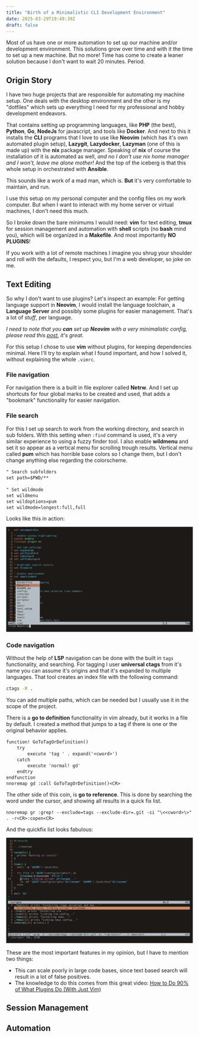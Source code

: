 ```yaml
---
title: "Birth of a Minimalistic CLI Development Environment"
date: 2025-03-29T19:49:39Z
draft: false
---
```


Most of us have one or more automation to set up our machine and/or development environment. This solutions grow over time and with it the time to set up a new machine. But no more! Time has come to create a leaner solution because I don't want to wait 20 minutes. Period.

<!--more-->

## Origin Story

I have two huge projects that are responsible for automating my machine setup. One deals with the desktop environment and the other is my "dotfiles" which sets up everything I need for my professional and hobby development endeavors.

That contains setting up programming languages, like **PHP** (the best), **Python**, **Go**, **NodeJs** for javascript, and tools like **Docker**. And next to this it installs the **CLI** programs that I love to use like **Neovim** (which has it's own automated plugin setup), **Lazygit**, **Lazydocker**, **Lazyman** (one of this is made up) with the **nix** package manager. Speaking of **nix** of course the installation of it is automated as well, _and no I don't use nix home manager and I won't, leave me alone mother!_ And the top of the iceberg is that this whole setup in orchestrated with **Ansible**.

This sounds like a work of a mad man, which is. **But** it's very comfortable to maintain, and run.

I use this setup on my personal computer and the config files on my work computer. But when I want to interact with my home server or virtual machines, I don't need this much.

So I broke down the bare minimums I would need: **vim** for text editing, **tmux** for session management and automation with **shell** scripts (no **bash** mind you), which will be organized in a **Makefile**. And most importantly **NO PLUGINS**!

If you work with a lot of remote machines I imagine you shrug your shoulder and roll with the defaults, I respect you, but I'm a web developer, so joke on me.

## Text Editing

So why I don't want to use plugins? Let's inspect an example: For getting language support in **Neovim**, I would install the language toolchain, a **Language Server** and possibly some plugins for easier management. That's a lot of _stuff_, per language.

_I need to note that you **can** set up **Neovim** with a very minimalistic config, please read this [post](https://bread-man88.github.io/blog/programming/2025/03/14/simple-nvim-config.html), it's great._

For this setup I chose to use **vim** without plugins, for keeping dependencies minimal. Here I'll try to explain what I found important, and how I solved it, without explaining the whole `.vimrc`.

### File navigation

For navigation there is a built in file explorer called **Netrw**. And I set up shortcuts for four global marks to be created and used, that adds a "bookmark" functionality for easier navigation.

### File search

For this I set up search to work from the working directory, and search in sub folders. With this setting when `:find` command is used, it's a very similar experience to using a fuzzy finder tool. I also enable **wildmenu** and set it so appear as a vertical menu for scrolling trough results. Vertical menu called **pum** which has horrible base colors so I change them, but I don't change anything else regarding the colorscheme.

```vim
" Search subfolders
set path=$PWD/**

" Set wildmode
set wildmenu
set wildoptions=pum
set wildmode=longest:full,full
```

Looks like this in action:

![Vim pum](vim-pum.png)

### Code navigation

Without the help of **LSP** navigation can be done with the built in `tags` functionality, and searching. For tagging I user **universal ctags** from it's name you can assume it's origins and that it's expanded to multiple languages. That tool creates an index file with the following command:

```bash
ctags -R .
```

You can add multiple paths, which can be needed but I usually use it in the scope of the project.

There is a **go to definition** functionality in vim already, but it works in a file by default. I created a method that jumps to a tag if there is one or the original behavior applies.

```vim
function! GoToTagOrDefinition()
    try
        execute 'tag ' . expand('<cword>')
    catch
        execute 'normal! gd'
    endtry
endfunction
nnoremap gd :call GoToTagOrDefinition()<CR>
```

The other side of this coin, is **go to reference**. This is done by searching the word under the cursor, and showing all results in a quick fix list.

```vim
nnoremap gr :grep! --exclude=tags --exclude-dir=.git -si "\<<cword>\>" . -r<CR>:copen<CR>
```

And the quickfix list looks fabulous:

![Vim quickfix](vim-quickfix.png)

These are the most important features in my opinion, but I have to mention two things:

- This can scale poorly in large code bases, since text based search will result in a lot of false positives.
- The knowledge to do this comes from this great video: [How to Do 90% of What Plugins Do (With Just Vim)](https://www.youtube.com/watch?v=XA2WjJbmmoM)

## Session Management

## Automation
